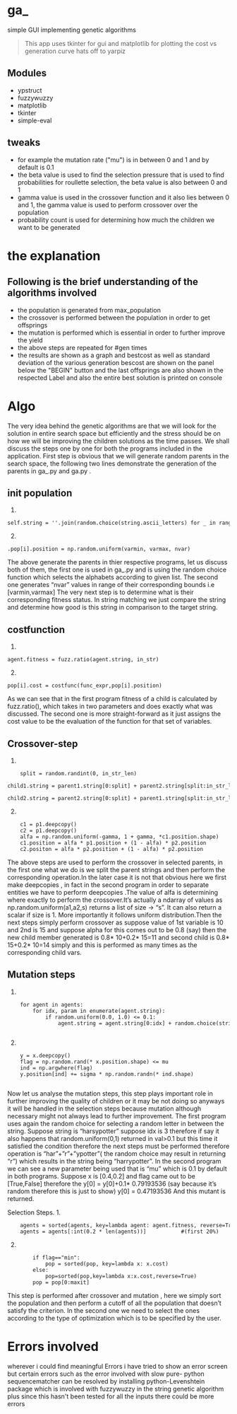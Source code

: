 # ga_
simple GUI implementing genetic algorithms

>This app uses tkinter for gui and matplotlib for plotting the cost vs generation curve hats off to yarpiz

## Modules
* ypstruct
* fuzzywuzzy
* matplotlib
* tkinter
* simple-eval

## tweaks
  * for example the mutation rate ("mu") is in between 0 and 1 and by default is 0.1
  * the beta value is used to find the selection pressure that is used to find probabilities for roullette selection, the beta value is also 
   between 0 and 1
  * gamma value is used in the crossover function and it also lies between 0 and 1, the gamma value is used to perform crossover over
   the population
  * probability count is used for determining how much the children we want to be generated 

# the explanation
 ## Following is the brief understanding of the algorithms involved 
   * the population is generated from max_population 
   * the crossover is performed between the population in order to get offsprings
   * the mutation is performed which is essential in order to further improve the yield
   * the above steps are repeated for #gen times
   * the results are shown as a graph and bestcost as well as standard deviation of the various generation bescost are shown
            on the panel below the "BEGIN" button and the last offsprings are also shown in the respected Label and also the entire best solution
            is printed on console
# Algo
The very idea behind the genetic algorithms are that we will look for the solution in entire search space but efficiently and the stress should be on how we will be improving the children solutions as the time passes.
We shall discuss the steps one by one for both the programs included in the application.
First step is obvious that we will generate random parents in the search space, the following two lines demonstrate the generation of the parents in ga_.py and ga.py .
## init population
1.
```
self.string = ''.join(random.choice(string.ascii_letters) for _ in range(length))
```
2.
```
.pop[i].position = np.random.uniform(varmin, varmax, nvar)
```


The above generate the parents in thier respective programs, let us discuss both of them, the first one is used in ga_.py and is using the random choice function which selects the alphabets according to given list. The second one generates “nvar” values in range of their corresponding bounds i.e [varmin,varmax]
The very next step is to determine what is their corresponding fitness status.
In string matching we just compare the string and determine how good is this string in comparison to the target string.
## costfunction

1.
```
agent.fitness = fuzz.ratio(agent.string, in_str)
```

2.
```
pop[i].cost = costfunc(func_expr,pop[i].position)
```
As we can see that in the first program fitness of a child is calculated by fuzz.ratio(), which takes in two parameters and does exactly what was discussed. The second one is more straight-forward as it just assigns the cost value to be the evaluation of the function for that set of variables. 


## Crossover-step
1.
```
    split = random.randint(0, in_str_len)
    child1.string = parent1.string[0:split] + parent2.string[split:in_str_len]
    child2.string = parent2.string[0:split] + parent1.string[split:in_str_len]
```

2.
```
    c1 = p1.deepcopy()
    c2 = p1.deepcopy()
    alfa = np.random.uniform(-gamma, 1 + gamma, *c1.position.shape)
    c1.position = alfa * p1.position + (1 - alfa) * p2.position
    c2.positon = alfa * p2.position + (1 - alfa) * p2.position
 ```

The above steps are used to perform the crossover in selected parents, in the first one what we do is we split the parent strings and then perform the corresponding operation.In the later case it is not that obvious here we first make deepcopies , in fact in the second program in order to separate entities we have to perform deepcopies .The value of alfa is determining where exactly to perform the crossover.It’s actually a ndarray of values as np.random.uniform(a1,a2,s) returns a list of size -> “s”.
It can also return a scalar if size is 1. More importantly it follows uniform distribution.Then the next steps simply perform crossover as suppose value of 1st  variable is 10 and  2nd is 15 and suppose alpha for this comes out to be 0.8 (say) then the new child member generated is 
0.8* 10+0.2* 15=11 and second child is 0.8* 15+0.2* 10=14
simply and this is performed as many times as the corresponding child vars.

## Mutation steps

1.
```
    for agent in agents:
        for idx, param in enumerate(agent.string):
            if random.uniform(0.0, 1.0) <= 0.1:
                agent.string = agent.string[0:idx] + random.choice(string.ascii_letters) + agent.string[idx + 1:in_str_len]
                
  ```
2.
```
    y = x.deepcopy()
    flag = np.random.rand(* x.position.shape) <= mu
    ind = np.argwhere(flag)
    y.position[ind] += sigma * np.random.randn(* ind.shape)
    
 ```
Now let us analyse the mutation steps, this step plays important role in further improving the quality of children or it may be not doing so anyways it will be handled in the selection steps because mutation although necessary might not always lead to further improvement.
The first program uses again the random choice for selecting a random letter in between the string. Suppose string is “harsypotter” suppose idx is 3 therefore if say it also happens that random.uniform(0,1) returned in val>0.1 but this time it satisfied the condition therefore the next steps must be performed therefore operation is “har”+”r”+”ypotter”( the random choice may result in returning “r”) which results in the string being “harrypotter”.
In the second program we can see a new parameter being used that is “mu” which is 0.1 by default in both programs. 
Suppose x is [0.4,0.2] and flag came out to be [True,False] therefore the
y[0] = y[0]+0.1* 0.79193536                                            (say because it’s random therefore this is just to show)
y[0] =  0.47193536
And this mutant is returned.

Selection Steps.
1.
```
    agents = sorted(agents, key=lambda agent: agent.fitness, reverse=True)
    agents = agents[:int(0.2 * len(agents))]           #(first 20%)
```

2.
```
        if flag=="min":
            pop = sorted(pop, key=lambda x: x.cost)
        else:
            pop=sorted(pop,key=lambda x:x.cost,reverse=True)
        pop = pop[0:maxit]
```


This step is performed after crossover and mutation , here we simply sort the population and then perform a cutoff of all the population that doesn’t satisfy the criterion.
In the second one we need to select the ones according to the type of optimization which is to be specified by the user.

# Errors involved
  wherever i could find meaningful Errors i have tried to show an error screen but certain errors such as the error involved with slow pure-
  python sequencematcher can be resolved by installing python-Levenshtein package which is involved with fuzzywuzzy in the string genetic 
  algorithm plus since this hasn't been tested for all the inputs there could be more errors
